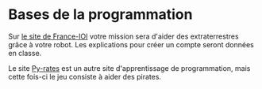 # Bases de la programmation

Sur [le site de France-IOI](http://www.france-ioi.org/) votre mission sera d'aider des extraterrestres grâce à votre robot. Les explications pour créer un compte seront données en classe.

Le site [Py-rates](https://py-rates.org/) est un autre site d'apprentissage de programmation, mais cette fois-ci le jeu consiste à aider des pirates.